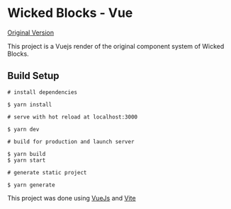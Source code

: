 # Wicked Blocks - Vue

[Original Version](https://blocks.wickedtemplates.com/)

This project is a Vuejs render of the original component system of Wicked Blocks.

## Build Setup

```
# install dependencies

$ yarn install

# serve with hot reload at localhost:3000

$ yarn dev

# build for production and launch server

$ yarn build
$ yarn start

# generate static project

$ yarn generate
```

This project was done using [VueJs](https://v3.vuejs.org/) and [Vite](https://vitejs.dev/)
